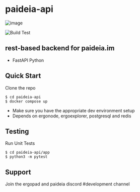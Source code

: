 # paideia-api

![image](https://user-images.githubusercontent.com/42897033/179449545-a06b1046-45d6-488d-9ed5-e55172a9311a.png)

![Build Test](https://github.com/ergo-pad/paideia-api/actions/workflows/build_test.yml/badge.svg?branch=dev)

## rest-based backend for paideia.im
- FastAPI Python


## Quick Start
Clone the repo
```
$ cd paideia-api
$ docker compose up
```

- Make sure you have the appropriate dev environment setup
- Depends on ergonode, ergoexplorer, postgresql and redis


## Testing
Run Unit Tests
```
$ cd paideia-api/app
$ python3 -m pytest
```

## Support
Join the ergopad and paideia discord #development channel
